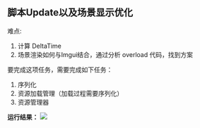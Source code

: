 ## 脚本Update以及场景显示优化

难点:
1. 计算 DeltaTime
2. 场景渲染如何与Imgui结合，通过分析 overload 代码，找到方案

要完成这项任务，需要完成如下任务：
1. 序列化
2. 资源加载管理（加载过程需要序列化）
3. 资源管理器



**运行结果：**
![](../Versions/Assets/v0.16_result.png)